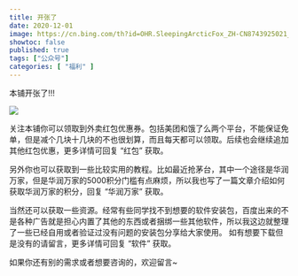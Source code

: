 ```yaml
---
title: 开张了
date: 2020-12-01
image: https://cn.bing.com/th?id=OHR.SleepingArcticFox_ZH-CN8743925021_UHD.jpg
showtoc: false 
published: true
tags: ["公众号"]
categories: [ "福利" ]
---
```


本铺开张了!!!

![](https://miiluu.oss-cn-shanghai.aliyuncs.com/little%20plan/QRcode.png)

关注本铺你可以领取到外卖红包优惠券。包括美团和饿了么两个平台，不能保证免单，但是减个几块十几块的不也很划算，而且每天都可以领取。后续也会继续追加其他红包优惠，更多详情可回复 “红包” 获取。

另外你也可以获取到一些比较实用的教程。比如最近抢茅台，其中一个途径是华润万家，但是华润万家的5000积分门槛有点麻烦，所以我也写了一篇文章介绍如何获取华润万家的积分，回复 “华润万家” 获取。

当然还可以获取一些资源。经常有些同学找不到想要的软件安装包，百度出来的不是各种广告就是担心内置了其他的东西或者捆绑一些其他软件，所以我这边就整理了一些已经自用或者验证过没有问题的安装包分享给大家使用。
如有想要下载但是没有的请留言，更多详情可回复 “软件” 获取。

如果你还有别的需求或者想要咨询的，欢迎留言~
